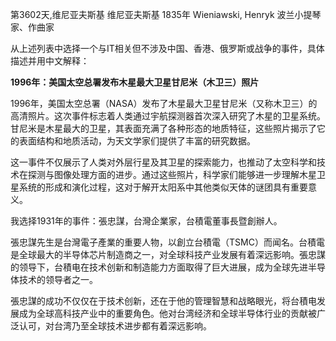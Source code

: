 第3602天,维尼亚夫斯基
维尼亚夫斯基 1835年
Wieniawski, Henryk 波兰小提琴家、作曲家

从上述列表中选择一个与IT相关但不涉及中国、香港、俄罗斯或战争的事件，具体描述并用中文解释：

**1996年：美国太空总署发布木星最大卫星甘尼米（木卫三）照片**

1996年，美国太空总署（NASA）发布了木星最大卫星甘尼米（又称木卫三）的高清照片。这次事件标志着人类通过宇航探测器首次深入研究了木星的卫星系统。甘尼米是木星最大的卫星，其表面充满了各种形态的地质特征，这些照片揭示了它的表面结构和地质活动，为天文学家们提供了丰富的研究数据。

这一事件不仅展示了人类对外层行星及其卫星的探索能力，也推动了太空科学和技术在探测与图像处理方面的进步。通过这些照片，科学家们能够进一步理解木星卫星系统的形成和演化过程，这对于解开太阳系中其他类似天体的谜团具有重要意义。
 
我选择1931年的事件：張忠謀，台灣企業家，台積電董事長暨創辦人。

張忠謀先生是台灣電子產業的重要人物，以創立台積電（TSMC）而闻名。台積電是全球最大的半导体芯片制造商之一，对全球科技产业发展有着深远影响。張忠謀的领导下，台積电在技术创新和制造能力方面取得了巨大进展，成为全球先进半导体技术的领导者之一。

張忠謀的成功不仅仅在于技术创新，还在于他的管理智慧和战略眼光，将台積电发展成为全球高科技产业中的重要角色。他对台湾经济和全球半导体行业的贡献被广泛认可，对台湾乃至全球技术进步都有着深远影响。
